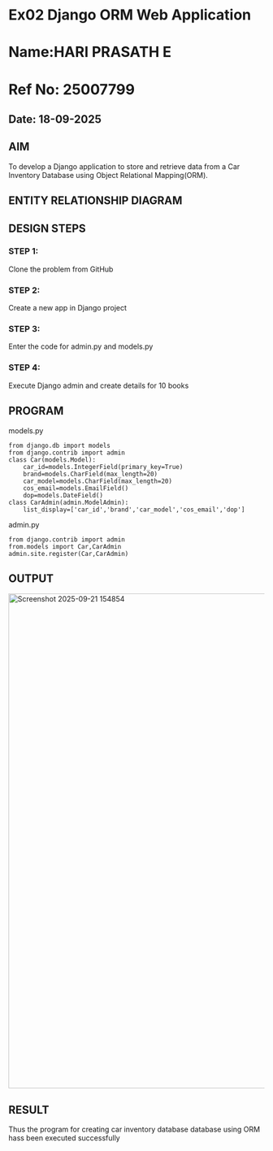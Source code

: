 # Ex02 Django ORM Web Application
# Name:HARI PRASATH E
# Ref No: 25007799
## Date: 18-09-2025

## AIM
To develop a Django application to store and retrieve data from a Car Inventory Database using Object Relational Mapping(ORM).

## ENTITY RELATIONSHIP DIAGRAM



## DESIGN STEPS

### STEP 1:
Clone the problem from GitHub

### STEP 2:
Create a new app in Django project

### STEP 3:
Enter the code for admin.py and models.py

### STEP 4:
Execute Django admin and create details for 10 books

## PROGRAM

models.py
```
from django.db import models
from django.contrib import admin
class Car(models.Model):
    car_id=models.IntegerField(primary_key=True)
    brand=models.CharField(max_length=20)
    car_model=models.CharField(max_length=20)
    cos_email=models.EmailField()
    dop=models.DateField()
class CarAdmin(admin.ModelAdmin):
    list_display=['car_id','brand','car_model','cos_email','dop']
```

admin.py
```
from django.contrib import admin
from.models import Car,CarAdmin
admin.site.register(Car,CarAdmin)

```


## OUTPUT


<img width="1908" height="974" alt="Screenshot 2025-09-21 154854" src="https://github.com/user-attachments/assets/09215340-5445-499e-ad8e-1f9729329748" />




## RESULT
Thus the program for creating car inventory database database using ORM hass been executed successfully
